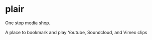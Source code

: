 plair
=====

One stop media shop. 

A place to bookmark and play Youtube, Soundcloud, and Vimeo clips
